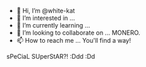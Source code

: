 - 👋 Hi, I’m @white-kat
- 👀 I’m interested in ...
- 🌱 I’m currently learning ... 
- 💞️ I’m looking to collaborate on ... MONERO.
- 📫 How to reach me ... You'll find a way!

<!---
white-kat/white-kat is a ✨ special ✨ repository because its `README.md` (this file) appears on your GitHub profile.
You can click the Preview link to take a look at your changes.
--->
sPeCiaL SUperStAR?! :Ddd :Dd 
